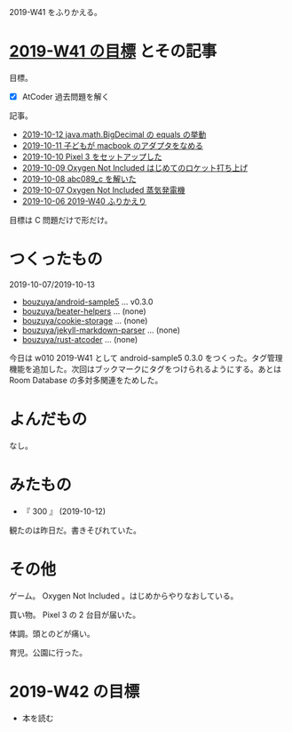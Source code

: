 2019-W41 をふりかえる。

# [2019-W41 の目標][2019-10-06] とその記事

目標。

- [x] AtCoder 過去問題を解く

記事。

- [2019-10-12 java.math.BigDecimal の equals の挙動][2019-10-12]
- [2019-10-11 子どもが macbook のアダプタをなめる][2019-10-11]
- [2019-10-10 Pixel 3 をセットアップした][2019-10-10]
- [2019-10-09 Oxygen Not Included はじめてのロケット打ち上げ][2019-10-09]
- [2019-10-08 abc089_c を解いた][2019-10-08]
- [2019-10-07 Oxygen Not Included 蒸気発電機][2019-10-07]
- [2019-10-06 2019-W40 ふりかえり][2019-10-06]

目標は C 問題だけで形だけ。

# つくったもの

2019-10-07/2019-10-13

- [bouzuya/android-sample5][] ... v0.3.0
- [bouzuya/beater-helpers][] ... (none)
- [bouzuya/cookie-storage][] ... (none)
- [bouzuya/jekyll-markdown-parser][] ... (none)
- [bouzuya/rust-atcoder][] ... (none)

今日は w010 2019-W41 として android-sample5 0.3.0 をつくった。タグ管理機能を追加した。次回はブックマークにタグをつけられるようにする。あとは Room Database の多対多関連をためした。

# よんだもの

なし。

# みたもの

- 『 300 』 (2019-10-12)

観たのは昨日だ。書きそびれていた。

# その他

ゲーム。 Oxygen Not Included 。はじめからやりなおしている。

買い物。 Pixel 3 の 2 台目が届いた。

体調。頭とのどが痛い。

育児。公園に行った。

# 2019-W42 の目標

- 本を読む

[2019-10-06]: https://blog.bouzuya.net/2019/10/06/
[2019-10-07]: https://blog.bouzuya.net/2019/10/07/
[2019-10-08]: https://blog.bouzuya.net/2019/10/08/
[2019-10-09]: https://blog.bouzuya.net/2019/10/09/
[2019-10-10]: https://blog.bouzuya.net/2019/10/10/
[2019-10-11]: https://blog.bouzuya.net/2019/10/11/
[2019-10-12]: https://blog.bouzuya.net/2019/10/12/
[bouzuya/android-sample5]: https://github.com/bouzuya/android-sample5
[bouzuya/beater-helpers]: https://github.com/bouzuya/beater-helpers
[bouzuya/cookie-storage]: https://github.com/bouzuya/cookie-storage
[bouzuya/jekyll-markdown-parser]: https://github.com/bouzuya/jekyll-markdown-parser
[bouzuya/rust-atcoder]: https://github.com/bouzuya/rust-atcoder
